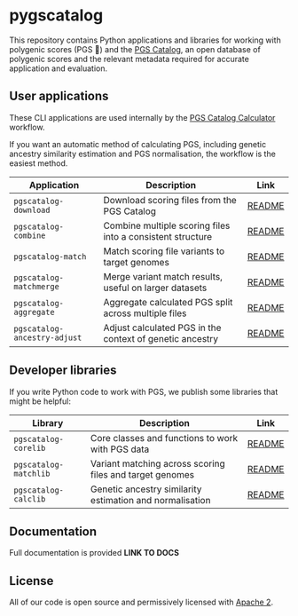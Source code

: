 # pygscatalog

This repository contains Python applications and libraries for working with polygenic scores (PGS :dna:) and the [PGS Catalog](https://www.pgscatalog.org/), an open database of polygenic scores and the relevant metadata required for accurate application and evaluation.

## User applications 

These CLI applications are used internally by the [PGS Catalog Calculator](https://github.com/PGScatalog/pgsc_calc) workflow. 

If you want an automatic method of calculating PGS, including genetic ancestry similarity estimation and PGS normalisation, the workflow is the easiest method.


| Application                  | Description                                                | Link                                       |
|------------------------------|------------------------------------------------------------|--------------------------------------------|
| `pgscatalog-download`        | Download scoring files from the PGS Catalog                | [README](pgscatalog.downloadapp/README.md) |
| `pgscatalog-combine`         | Combine multiple scoring files into a consistent structure | [README](pgscatalog.combineapp/README.md) |
| `pgscatalog-match`           | Match scoring file variants to target genomes              | [README](pgscatalog.matchapp/README.md) |
| `pgscatalog-matchmerge`      | Merge variant match results, useful on larger datasets     | [README](pgscatalog.matchapp/README.md) |
| `pgscatalog-aggregate`       | Aggregate calculated PGS split across multiple files       | [README](pgscatalog.calcapp/README.md) |
| `pgscatalog-ancestry-adjust` | Adjust calculated PGS in the context of genetic ancestry   | [README](pgscatalog.calcapp/README.md) |

## Developer libraries

If you write Python code to work with PGS, we publish some libraries that might be helpful:

| Library               | Description                                              | Link                                   |
|-----------------------|----------------------------------------------------------|----------------------------------------|
| `pgscatalog-corelib`  | Core classes and functions to work with PGS data         | [README](pgscatalog.corelib/README.md) |
| `pgscatalog-matchlib` | Variant matching across scoring files and target genomes | [README](pgscatalog.corelib/README.md) |
| `pgscatalog-calclib`  | Genetic ancestry similarity estimation and normalisation | [README](pgscatalog.corelib/README.md) |

## Documentation

Full documentation is provided **LINK TO DOCS**

## License

All of our code is open source and permissively licensed with [Apache 2](LICENSE).
